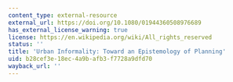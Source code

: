 ```yaml
---
content_type: external-resource
external_url: https://doi.org/10.1080/01944360508976689
has_external_license_warning: true
license: https://en.wikipedia.org/wiki/All_rights_reserved
status: ''
title: 'Urban Informality: Toward an Epistemology of Planning'
uid: b28cef3e-18ec-4a9b-afb3-f7728a9dfd70
wayback_url: ''
---
```

